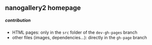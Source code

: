 ## nanogallery2 homepage

##### contribution
- HTML pages: only in the `src` folder of the `dev-gh-pages` branch
- other files (images, dependencies...): directly in the `gh-page` branch
  

  

